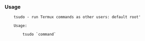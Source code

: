 ### Usage

```shell
    tsudo - run Termux commands as other users: default root'

    Usage:

        tsudo `command`
```
